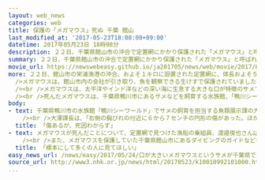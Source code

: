 ```yaml
---
layout: web_news
categories: web
title: 保護の「メガマウス」死ぬ 千葉 館山
last_modified_at: '2017-05-23T18:08:00+09:00'
datetime: 2017年05月23日 18時08分
description: ２２日、千葉県館山市の沖合で定置網にかかり保護された「メガマウス」と呼ばれるサメが、２３日午前、死んでいるのが確認されました。死んだメガマウスは、県内の水族館が引き取ることになり、解剖などを通じて生態の解明につなげたいとしています。
summary: ２２日、千葉県館山市の沖合で定置網にかかり保護された「メガマウス」と呼ばれるサメが、２３日午前、死んでいるのが確認されました。死んだメガマウスは、県内の水族館が引き取ることになり、解剖などを通じて生態の解明につなげたいとしています。
movie_url: https://newswebeasy.github.io/ja201705/news/web/movie/2017/05/24/k10010992101000.mp4
more: ２２日、館山市の栄浦漁港の沖合、およそ１キロに設置された定置網に、体長およそ５メートルのメガマウスと呼ばれるサメがかかっているのを漁業者が見つけました。<br
  />メガマウスは、館山市内の会社が引き取り、魚を観察できる生けすで保護されていましたが、この会社などによりますと、２３日午前、死んでいるのが確認されたということです。これまでのところ死因はわかっていないということです。<br
  /><br />メガマウスは、太平洋やインド洋などの深い海に生息する大きな口が特徴のサメで、メガマウスが海岸に漂着したり定置網にかかったりして見つかった記録は、国内で２０例ほど、世界でも１００例ほどしかないということです。メガマウスの生態はよくわかっていないことが多く、今回の発見によって謎の解明が進むのではないかという期待から、国内各地の水族館の飼育員などが見学に訪れていたということです。<br
  /><br />死んだメガマウスは、千葉県鴨川市にあるサメなどを飼育する水族館、「鴨川シーワールド」が引き取ることになり、今後、解剖などを通じて謎の多い生態の解明につなげたいとしています。
body:
- text: 千葉県鴨川市の水族館「鴨川シーワールド」でサメの飼育を担当する魚類展示課の大澤彰久課長によりますと、２３日朝、生けすの中に潜ったところ、メガマウスが動かなくなっていたということです。<br
    /><br />大澤課長は、「右側の胸びれの付近に６から７センチの円形の傷があった。ほかの魚にかまれた傷か、ぶつかった傷かはわからない。生態が詳しくわかっていないこともあり、死因ははっきりとはわからなかった。引き取り先はまだ決まっていないが、標本に残すなどして、生態の解明につながればいいと思う」と話していました。
  title: 「傷あるが、死因わからず」
- text: メガマウスが死んだことについて、定置網で見つけた漁船の乗組員、渡邉俊也さんは、「生態が詳しくわかっていないので、死んだのはしかたがないと思います。残念な気持ちはありますが、標本にするなどして多くの人に見てもらえるとうれしい」と話していました。<br
    /><br />また、メガマウスを保護していた千葉県館山市にあるダイビングのガイドなどをしている会社の荒川寛幸社長は、「きのうの夕方までは変わった様子はなく安心していたのに、死んでしまい、つらい気持ちです。希少なサメなので、水族館などで研究して生態を解明してほしい」と話していました。
  title: 「標本にして多くの人に見てほしい」
easy_news_url: /news/easy/2017/05/24/口が大きいメガマウスというサメが千葉県で見つかる/
source_url: http://www3.nhk.or.jp/news/html/20170523/k10010992101000.html
...
```

